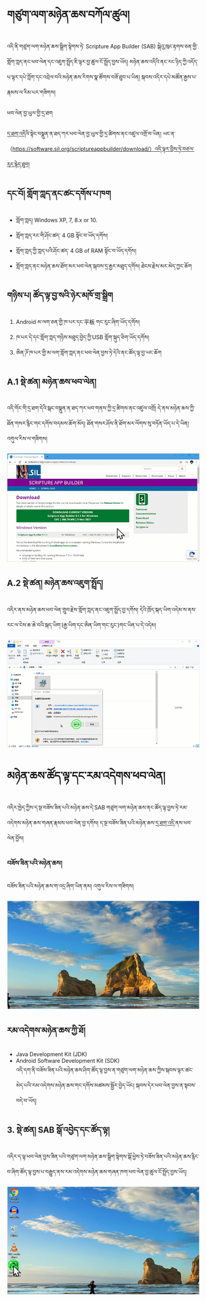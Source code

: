 # གཙུག་ལག་མཉེན་ཆས་བཀོལ་ཚུལ།

འདི་ནི་གཙུག་ལག་མཉེན་ཆས་སྒྲིག་སྟེགས་ཏེ་ Scripture App Builder (SAB) སྒེའུ་ཁུང་རྟགས་ཅན་གྱི་གློག་ཀླད་ནང་ཕབ་ལེན་དང་འཇུག་སྤྲོད་ཇི་ལྟར་བྱ་ཚུལ་ངོ་སྤྲོད་བྱས་ཡོད། མཉེན་ཆས་འདིའི་ནང་རང་ཉིད་ཀྱི་འདོད་པ་ལྟར་དཔེ་ཀློག་དང་འབྲེལ་བའི་མཉེན་ཆས་རིགས་སྣ་ཚོགས་བཟོ་ཐུབ་པ་ཡིན། སྐབས་འདིར་དཔེ་མཚོན་རྒྱས་པ་རྣམས་ལ་རིམ་པར་གཟིགས།

ཕབ་ལེན་བྱ་ཡུལ་གྱི་དྲ་ཐག

[དྲ་ཐག་འདི](https://software.sil.org/scriptureappbuilder/download/)འི་སྟེང་བསྣུན་ན་ཐད་ཀར་ཕབ་ལེན་བྱ་ཡུལ་གྱི་དྲ་ཚིགས་ནང་འཛུལ་འགྲོ་བ་ཡིན། ཡང་ན་（https://software.sil.org/scriptureappbuilder/download/）འདི་ལྟར་བྲིས་ཏེ་བཙལ་རུང་རྙེད་ཐུབ།
## དང་བོ། གློག་ཀླད་ནང་ཚང་དགོས་པ་ཁག
- གློག་ཀླད། Windows XP, 7, 8.x or 10.
- གློག་ཀླད་རང་གི་ཤོང་ཚད་ 4 GB སྟོང་བ་ཡོད་དགོས།
- གློག་ཀླད་ཀྱི་ཀླད་པའི་ཤོང་ཚད་ 4 GB of RAM སྟོང་བ་ཡོད་དགོས།
- གློག་ཀླད་ནང་མཉེན་ཆས་ཐོག་མར་ཕབ་ལེན་སྐབས་དྲ་རྒྱར་མཐུད་དགོས། ཐེངས་རྗེས་མར་མེད་ཀྱང་ཆོག

## གཉིས་པ། ཚོད་ལྟ་བྱ་སའི་ཉེར་མཁོ་གྲ་སྒྲིག
1. Android མ་ལག་ཅན་གྱི་ཁ་པར་དང་平板 གང་རུང་ཞིག་ཡོད་དགོས།
2. ཁ་པར་དེ་དང་གློག་ཀླད་གཉིས་མཐུད་བྱེད་ཀྱི་USB གློག་སྐུད་ཅིག་ཡོད་དགོས། 
3. ཨིན་ཌོ་ཁ་པར་གྱི་མ་ལག་གློག་ཀླད་ནང་ཕབ་ལེན་བྱས་ཏེ་དེའི་ནང་ཚོད་ལྟ་བྱ་ཡང་ཆོག

## A.1 སྡེ་ཚན། མཉེན་ཆས་ཕབ་ལེན།

འདི་གོང་གི་དྲ་ཐག་དེའི་སྒང་བསྣུན་ན་ཐད་ཀར་ཕབ་གནས་ཀྱི་དྲ་ཚིགས་ནང་འཛུལ་འགྲོ། དེ་ནས་མཉེན་ཆས་ཀྱི་ཐོན་གསར་རྙིང་གང་དགོས་བདམས་ཆོག་མོད། ཐོན་གསར་ཤོས་ནི་ཐོག་མར་ལོགས་སུ་བཏོན་ཡོད་པ་དེ་ཡིན། འགུལ་རིས་ལ་གཟིགས།

![800](images/000001.gif)

## A.2 སྡེ་ཚན། མཉེན་ཆས་འཇུག་སྤྲོད།

འདིར་ནས་མཉེན་ཆས་ཕབ་ལེན་གྲུབ་རྗེས་གློག་ཀླད་ནང་འཇུག་སྤྲོད་བྱ་དགོས། དེའི་ཁྲོད་སྐད་ཡིག་འདེམ་ས་ནས་རང་ལ་ངེས་ཆ་ཆེ་བའི་སྐད་ཡིག་(རྒྱ་ཡིག་དང་ཨིན་ཡིག་གང་རུང་)གང་ཡིན་པ་དེ་འདེམ།

![800](images/000002.gif)

# མཉེན་ཆས་ཚོད་ལྟ་དང་རམ་འདེགས་ཕབ་ལེན།

འདིར་ཁྱེད་ཀྱིས་ད་སྔ་བཟོས་ཟིན་པའི་མཉེན་ཆས་དེ་SAB གཙུག་ལག་མཉེན་ཆས་ནང་ཚོད་ལྟ་བྱས་ཏེ་རམ་འདེགས་མཉེན་ཆས་གཞན་རྣམས་ཕབ་ལེན་བྱ་དགོས། ད་སྔ་བཟོས་ཟིན་པའི་མཉེན་ཆས་[དྲ་ཐག་འདི་]()ནས་ཕབ་ལེན་བྱོས།
### བཟོས་ཟིན་པའི་མཉེན་ཆས།

བཟོས་ཟིན་པའི་མཉེན་ཆས་ག་འདྲ་ཞིག་ཡིན་ནམ། འགུལ་རིས་ལ་གཟིགས།

![800](images/000003.gif)

## རམ་འདེགས་མཉེན་ཆས་ཀྱི་ཐོ།

- Java Development Kit (JDK) 
- Android Software Development Kit (SDK)  
འདི་དག་ནི་བཟོས་ཟིན་པའི་མཉེན་ཆས་ཤིག་ཚོད་ལྟ་བྱས་ན་གཙུག་ལག་མཉེན་ཆས་ཀྱིས་སྐབས་ལྟར་ཚང་མེད་པའི་རམ་འདེགས་མཉེན་ཆས་གང་དགོས་མཚམས་སྦྱོར་བྱེད་ཡོང། སྐབས་དེར་ཕབ་ལེན་བྱས་ན་སྟབས་བདེ་བ་ཡོད།
## 3. སྡེ་ཚན། SAB སྒོ་འབྱེད་དང་ཚོད་ལྟ།

འདིར་ད་ལྟ་ཕབ་ལེན་བྱས་ཟིན་པའི་གཙུག་ལག་མཉེན་ཆས་སྒྲིག་སྟེགས་སྒོ་ཕྱེས་ཏེ་བཟོས་ཟིན་པའི་མཉེན་ཆས་རྙིང་བ་ཞིག་ཚོད་ལྟ་བྱས་པ་བརྒྱུད་ནས་རམ་འདེགས་མཉེན་ཆས་གཞན་ཁག་ཕབ་ལེན་བྱ་ཚུལ་ངོ་སྤྲོད་བྱས་ཡོད།

![800](images/000004.gif)